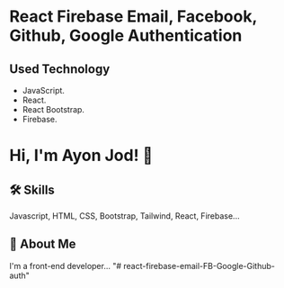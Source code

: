 # React Firebase Email, Facebook, Github, Google Authentication


## Used Technology

- JavaScript.
- React.
- React Bootstrap.
- Firebase.


# Hi, I'm Ayon Jod! 👋


## 🛠 Skills
Javascript, HTML, CSS, Bootstrap, Tailwind, React, Firebase...


## 🚀 About Me
I'm a front-end developer...
"# react-firebase-email-FB-Google-Github-auth" 
